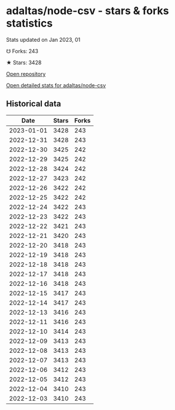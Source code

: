# adaltas/node-csv - stars & forks statistics

Stats updated on Jan 2023, 01

☋ Forks: 243

★ Stars: 3428

[Open repository](https://github.com/adaltas/node-csv)

[Open detailed stats for adaltas/node-csv](https://reviewgithub.com/rep/adaltas/node-csv)

## Historical data
| Date | Stars | Forks |
|------|-------|-------|
| 2023-01-01 | 3428 | 243 | 
| 2022-12-31 | 3428 | 243 | 
| 2022-12-30 | 3425 | 242 | 
| 2022-12-29 | 3425 | 242 | 
| 2022-12-28 | 3424 | 242 | 
| 2022-12-27 | 3423 | 242 | 
| 2022-12-26 | 3422 | 242 | 
| 2022-12-25 | 3422 | 242 | 
| 2022-12-24 | 3422 | 243 | 
| 2022-12-23 | 3422 | 243 | 
| 2022-12-22 | 3421 | 243 | 
| 2022-12-21 | 3420 | 243 | 
| 2022-12-20 | 3418 | 243 | 
| 2022-12-19 | 3418 | 243 | 
| 2022-12-18 | 3418 | 243 | 
| 2022-12-17 | 3418 | 243 | 
| 2022-12-16 | 3418 | 243 | 
| 2022-12-15 | 3417 | 243 | 
| 2022-12-14 | 3417 | 243 | 
| 2022-12-13 | 3416 | 243 | 
| 2022-12-11 | 3416 | 243 | 
| 2022-12-10 | 3414 | 243 | 
| 2022-12-09 | 3413 | 243 | 
| 2022-12-08 | 3413 | 243 | 
| 2022-12-07 | 3413 | 243 | 
| 2022-12-06 | 3412 | 243 | 
| 2022-12-05 | 3412 | 243 | 
| 2022-12-04 | 3410 | 243 | 
| 2022-12-03 | 3410 | 243 | 

